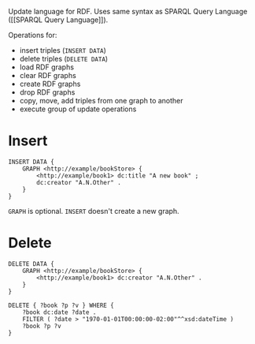 Update language for RDF. Uses same syntax as SPARQL Query Language ([[SPARQL Query Language]]). 

Operations for:
- insert triples (`INSERT DATA`)
- delete triples (`DELETE DATA`)
- load RDF graphs
- clear RDF graphs
- create RDF graphs
- drop RDF graphs
- copy, move, add triples from one graph to another
- execute group of update operations


# Insert
```sparql
INSERT DATA {
	GRAPH <http://example/bookStore> {
		<http://example/book1> dc:title "A new book" ;
		dc:creator "A.N.Other" .
	}
}
```

`GRAPH` is optional. `INSERT` doesn't create a new graph.

# Delete
```sparql
DELETE DATA {
	GRAPH <http://example/bookStore> {
		<http://example/book1> dc:creator "A.N.Other" .
	}
}

DELETE { ?book ?p ?v } WHERE {
	?book dc:date ?date .
	FILTER ( ?date > "1970-01-01T00:00:00-02:00"^^xsd:dateTime )
	?book ?p ?v
}
```
